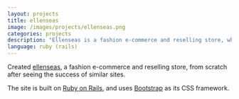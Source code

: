 ```yaml
---
layout: projects
title: ellenseas
image: /images/projects/ellenseas.png
categories: projects
description: "Ellenseas is a fashion e-commerce and reselling store, where any user can list their new or used clothes and other accessories for purchase."
language: ruby (rails)
---
```

[ellenseas]: https://ellenseas.com/

Created [ellenseas], a fashion e-commerce and reselling store, from scratch after seeing the success of similar sites.

The site is built on [Ruby on Rails](http://rubyonrails.org/), and uses
[Bootstrap](http://getbootstrap.com/) as its CSS framework.
